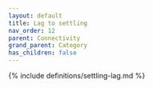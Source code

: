 ```yaml
---
layout: default
title: Lag to settling
nav_order: 12
parent: Connectivity
grand_parent: Category
has_children: false
---
```

{% include definitions/settling-lag.md %}
